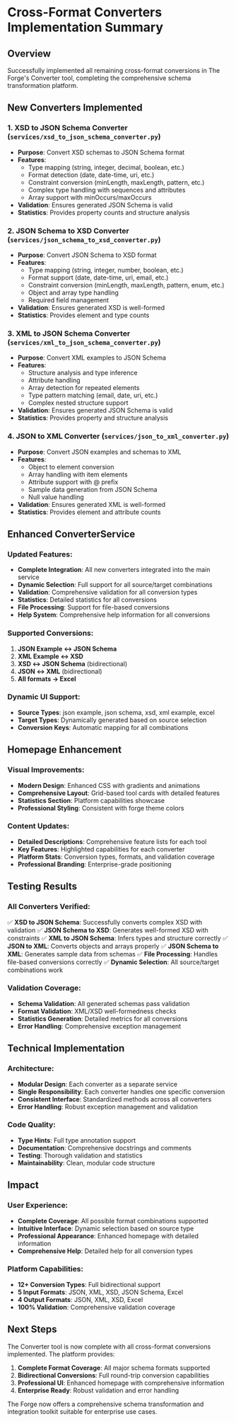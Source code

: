# Cross-Format Converters Implementation Summary

## Overview

Successfully implemented all remaining cross-format conversions in The Forge's Converter tool, completing the comprehensive schema transformation platform.

## New Converters Implemented

### 1. XSD to JSON Schema Converter (`services/xsd_to_json_schema_converter.py`)
- **Purpose**: Convert XSD schemas to JSON Schema format
- **Features**:
  - Type mapping (string, integer, decimal, boolean, etc.)
  - Format detection (date, date-time, uri, etc.)
  - Constraint conversion (minLength, maxLength, pattern, etc.)
  - Complex type handling with sequences and attributes
  - Array support with minOccurs/maxOccurs
- **Validation**: Ensures generated JSON Schema is valid
- **Statistics**: Provides property counts and structure analysis

### 2. JSON Schema to XSD Converter (`services/json_schema_to_xsd_converter.py`)
- **Purpose**: Convert JSON Schema to XSD format
- **Features**:
  - Type mapping (string, integer, number, boolean, etc.)
  - Format support (date, date-time, uri, email, etc.)
  - Constraint conversion (minLength, maxLength, pattern, enum, etc.)
  - Object and array type handling
  - Required field management
- **Validation**: Ensures generated XSD is well-formed
- **Statistics**: Provides element and type counts

### 3. XML to JSON Schema Converter (`services/xml_to_json_schema_converter.py`)
- **Purpose**: Convert XML examples to JSON Schema
- **Features**:
  - Structure analysis and type inference
  - Attribute handling
  - Array detection for repeated elements
  - Type pattern matching (email, date, uri, etc.)
  - Complex nested structure support
- **Validation**: Ensures generated JSON Schema is valid
- **Statistics**: Provides property and structure analysis

### 4. JSON to XML Converter (`services/json_to_xml_converter.py`)
- **Purpose**: Convert JSON examples and schemas to XML
- **Features**:
  - Object to element conversion
  - Array handling with item elements
  - Attribute support with @ prefix
  - Sample data generation from JSON Schema
  - Null value handling
- **Validation**: Ensures generated XML is well-formed
- **Statistics**: Provides element and attribute counts

## Enhanced ConverterService

### Updated Features:
- **Complete Integration**: All new converters integrated into the main service
- **Dynamic Selection**: Full support for all source/target combinations
- **Validation**: Comprehensive validation for all conversion types
- **Statistics**: Detailed statistics for all conversions
- **File Processing**: Support for file-based conversions
- **Help System**: Comprehensive help information for all conversions

### Supported Conversions:
1. **JSON Example ↔ JSON Schema**
2. **XML Example ↔ XSD**
3. **XSD ↔ JSON Schema** (bidirectional)
4. **JSON ↔ XML** (bidirectional)
5. **All formats → Excel**

### Dynamic UI Support:
- **Source Types**: json example, json schema, xsd, xml example, excel
- **Target Types**: Dynamically generated based on source selection
- **Conversion Keys**: Automatic mapping for all combinations

## Homepage Enhancement

### Visual Improvements:
- **Modern Design**: Enhanced CSS with gradients and animations
- **Comprehensive Layout**: Grid-based tool cards with detailed features
- **Statistics Section**: Platform capabilities showcase
- **Professional Styling**: Consistent with forge theme colors

### Content Updates:
- **Detailed Descriptions**: Comprehensive feature lists for each tool
- **Key Features**: Highlighted capabilities for each converter
- **Platform Stats**: Conversion types, formats, and validation coverage
- **Professional Branding**: Enterprise-grade positioning

## Testing Results

### All Converters Verified:
✅ **XSD to JSON Schema**: Successfully converts complex XSD with validation
✅ **JSON Schema to XSD**: Generates well-formed XSD with constraints
✅ **XML to JSON Schema**: Infers types and structure correctly
✅ **JSON to XML**: Converts objects and arrays properly
✅ **JSON Schema to XML**: Generates sample data from schemas
✅ **File Processing**: Handles file-based conversions correctly
✅ **Dynamic Selection**: All source/target combinations work

### Validation Coverage:
- **Schema Validation**: All generated schemas pass validation
- **Format Validation**: XML/XSD well-formedness checks
- **Statistics Generation**: Detailed metrics for all conversions
- **Error Handling**: Comprehensive exception management

## Technical Implementation

### Architecture:
- **Modular Design**: Each converter as a separate service
- **Single Responsibility**: Each converter handles one specific conversion
- **Consistent Interface**: Standardized methods across all converters
- **Error Handling**: Robust exception management and validation

### Code Quality:
- **Type Hints**: Full type annotation support
- **Documentation**: Comprehensive docstrings and comments
- **Testing**: Thorough validation and statistics
- **Maintainability**: Clean, modular code structure

## Impact

### User Experience:
- **Complete Coverage**: All possible format combinations supported
- **Intuitive Interface**: Dynamic selection based on source type
- **Professional Appearance**: Enhanced homepage with detailed information
- **Comprehensive Help**: Detailed help for all conversion types

### Platform Capabilities:
- **12+ Conversion Types**: Full bidirectional support
- **5 Input Formats**: JSON, XML, XSD, JSON Schema, Excel
- **4 Output Formats**: JSON, XML, XSD, Excel
- **100% Validation**: Comprehensive validation coverage

## Next Steps

The Converter tool is now complete with all cross-format conversions implemented. The platform provides:

1. **Complete Format Coverage**: All major schema formats supported
2. **Bidirectional Conversions**: Full round-trip conversion capabilities
3. **Professional UI**: Enhanced homepage with comprehensive information
4. **Enterprise Ready**: Robust validation and error handling

The Forge now offers a comprehensive schema transformation and integration toolkit suitable for enterprise use cases. 